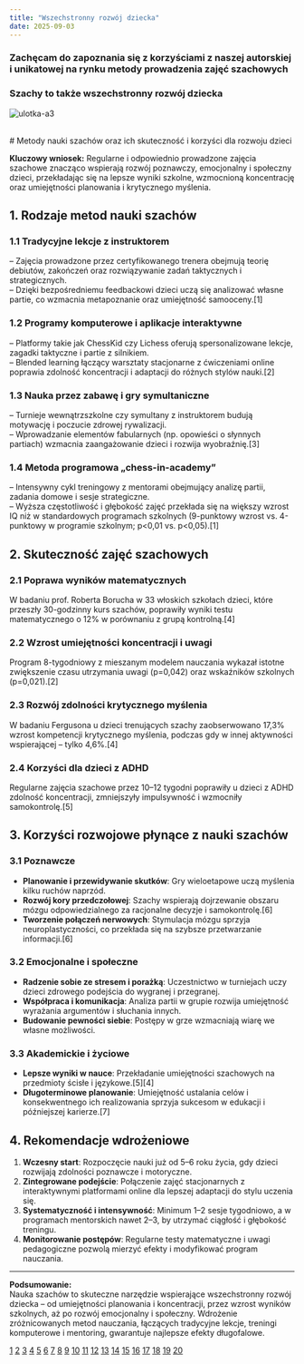 ```yaml
---
title: "Wszechstronny rozwój dziecka"
date: 2025-09-03
---
```


### Zachęcam do zapoznania się z korzyściami z naszej autorskiej i unikatowej na rynku metody prowadzenia zajęć szachowych


### Szachy to także wszechstronny rozwój dziecka

![ulotka-a3](/uploads/chess_zalety4.png)

<br>
# Metody nauki szachów oraz ich skuteczność i korzyści dla rozwoju dzieci

**Kluczowy wniosek:** Regularne i odpowiednio prowadzone zajęcia szachowe znacząco wspierają rozwój poznawczy, emocjonalny i społeczny dzieci, przekładając się na lepsze wyniki szkolne, wzmocnioną koncentrację oraz umiejętności planowania i krytycznego myślenia.

## 1. Rodzaje metod nauki szachów

### 1.1 Tradycyjne lekcje z instruktorem  
– Zajęcia prowadzone przez certyfikowanego trenera obejmują teorię debiutów, zakończeń oraz rozwiązywanie zadań taktycznych i strategicznych.  
– Dzięki bezpośredniemu feedbackowi dzieci uczą się analizować własne partie, co wzmacnia metapoznanie oraz umiejętność samooceny.[1]

### 1.2 Programy komputerowe i aplikacje interaktywne  
– Platformy takie jak ChessKid czy Lichess oferują spersonalizowane lekcje, zagadki taktyczne i partie z silnikiem.  
– Blended learning łączący warsztaty stacjonarne z ćwiczeniami online poprawia zdolność koncentracji i adaptacji do różnych stylów nauki.[2]

### 1.3 Nauka przez zabawę i gry symultaniczne  
– Turnieje wewnątrzszkolne czy symultany z instruktorem budują motywację i poczucie zdrowej rywalizacji.  
– Wprowadzanie elementów fabularnych (np. opowieści o słynnych partiach) wzmacnia zaangażowanie dzieci i rozwija wyobraźnię.[3]

### 1.4 Metoda programowa „chess-in-academy”  
– Intensywny cykl treningowy z mentorami obejmujący analizę partii, zadania domowe i sesje strategiczne.  
– Wyższa częstotliwość i głębokość zajęć przekłada się na większy wzrost IQ niż w standardowych programach szkolnych (9-punktowy wzrost vs. 4-punktowy w programie szkolnym; p<0,01 vs. p<0,05).[1]

## 2. Skuteczność zajęć szachowych

### 2.1 Poprawa wyników matematycznych  
W badaniu prof. Roberta Borucha w 33 włoskich szkołach dzieci, które przeszły 30-godzinny kurs szachów, poprawiły wyniki testu matematycznego o 12% w porównaniu z grupą kontrolną.[4]

### 2.2 Wzrost umiejętności koncentracji i uwagi  
Program 8-tygodniowy z mieszanym modelem nauczania wykazał istotne zwiększenie czasu utrzymania uwagi (p=0,042) oraz wskaźników szkolnych (p=0,021).[2]

### 2.3 Rozwój zdolności krytycznego myślenia  
W badaniu Fergusona u dzieci trenujących szachy zaobserwowano 17,3% wzrost kompetencji krytycznego myślenia, podczas gdy w innej aktywności wspierającej – tylko 4,6%.[4]

### 2.4 Korzyści dla dzieci z ADHD  
Regularne zajęcia szachowe przez 10–12 tygodni poprawiły u dzieci z ADHD zdolność koncentracji, zmniejszyły impulsywność i wzmocniły samokontrolę.[5]

## 3. Korzyści rozwojowe płynące z nauki szachów

### 3.1 Poznawcze  
- **Planowanie i przewidywanie skutków**: Gry wieloetapowe uczą myślenia kilku ruchów naprzód.  
- **Rozwój kory przedczołowej**: Szachy wspierają dojrzewanie obszaru mózgu odpowiedzialnego za racjonalne decyzje i samokontrolę.[6]
- **Tworzenie połączeń nerwowych**: Stymulacja mózgu sprzyja neuroplastyczności, co przekłada się na szybsze przetwarzanie informacji.[6]

### 3.2 Emocjonalne i społeczne  
- **Radzenie sobie ze stresem i porażką**: Uczestnictwo w turniejach uczy dzieci zdrowego podejścia do wygranej i przegranej.  
- **Współpraca i komunikacja**: Analiza partii w grupie rozwija umiejętność wyrażania argumentów i słuchania innych.  
- **Budowanie pewności siebie**: Postępy w grze wzmacniają wiarę we własne możliwości.

### 3.3 Akademickie i życiowe  
- **Lepsze wyniki w nauce**: Przekładanie umiejętności szachowych na przedmioty ścisłe i językowe.[5][4]
- **Długoterminowe planowanie**: Umiejętność ustalania celów i konsekwentnego ich realizowania sprzyja sukcesom w edukacji i późniejszej karierze.[7]

## 4. Rekomendacje wdrożeniowe

1. **Wczesny start**: Rozpoczęcie nauki już od 5–6 roku życia, gdy dzieci rozwijają zdolności poznawcze i motoryczne.  
2. **Zintegrowane podejście**: Połączenie zajęć stacjonarnych z interaktywnymi platformami online dla lepszej adaptacji do stylu uczenia się.  
3. **Systematyczność i intensywność**: Minimum 1–2 sesje tygodniowo, a w programach mentorskich nawet 2–3, by utrzymać ciągłość i głębokość treningu.  
4. **Monitorowanie postępów**: Regularne testy matematyczne i uwagi pedagogiczne pozwolą mierzyć efekty i modyfikować program nauczania.

***

**Podsumowanie:**  
Nauka szachów to skuteczne narzędzie wspierające wszechstronny rozwój dziecka – od umiejętności planowania i koncentracji, przez wzrost wyników szkolnych, aż po rozwój emocjonalny i społeczny. Wdrożenie zróżnicowanych metod nauczania, łączących tradycyjne lekcje, treningi komputerowe i mentoring, gwarantuje najlepsze efekty długofalowe.

[1](https://www.ijiet.org/vol7/951-PS0027.pdf)
[2](https://aassjournal.com/article-1-1540-en.pdf)
[3](https://www.chessforkids.pl/blog/blog/248_7-powodow-dla-ktorych-warto-grac-w-szachy)
[4](https://focusonbusiness.eu/pl/wiadomosci/edukacja-szachowa-dzieci-i-mlodziezy-dlaczego-wedlug-badan-warto-zeby-dzieci-graly-w-szachy/26181)
[5](https://www.buildingbrains.ca/blog/the-benefits-of-chess-in-building-young-minds)
[6](https://www.chessforkids.pl/blog/blog/262_wplyw-szachow-na-rozwoj-intelektualny-dziecka)
[7](https://bank.pl/umiejetnosci-z-gry-w-szachy-przekladaja-sie-na-sukcesy-w-szkole-i-biznesie/)
[8](https://matkawariatka.pl/jak-nauczyc-dziecko-grac-w-szachy/)
[9](https://dziecisawazne.pl/7-powodow-dlaczego-gra-w-szachy-jest-genialna-zwlaszcza-dla-dzieci/)
[10](https://pmc.ncbi.nlm.nih.gov/articles/PMC10330813/)
[11](http://s-kksprzemysl.pl/_cms/files/Konferencja%20%20Czudec.pdf)
[12](https://ibe.edu.pl/images/EBiS/Numery/2020-2/PDF/3_Walkowska.pdf)
[13](https://pmc.ncbi.nlm.nih.gov/articles/PMC5322219/)
[14](https://www.aps.edu.pl/media/2081109/e-book-baum_%C5%82ukasiewicz-wieleba_korelaty.pdf)
[15](https://czytaj.medicusonline.pl/medicus-05-2025/gra-w-szachy-to-same-korzysci/)
[16](https://www.frontiersin.org/journals/psychology/articles/10.3389/fpsyg.2025.1592247/full)
[17](https://chesscup.com.pl/szachy-jako-forma-terapii-korzysci-dla-zdrowia-psychicznego/)
[18](https://naszachownicy.pl/szachy-dla-mozgu)
[19](http://www.scielo.org.mx/scielo.php?script=sci_arttext&pid=S1665-50442019000400194)
[20](https://www.gov.pl/web/koduj/nauka-gry-w-szachy--sprawdzcie-jakie-to-proste)
<br>


<br>

